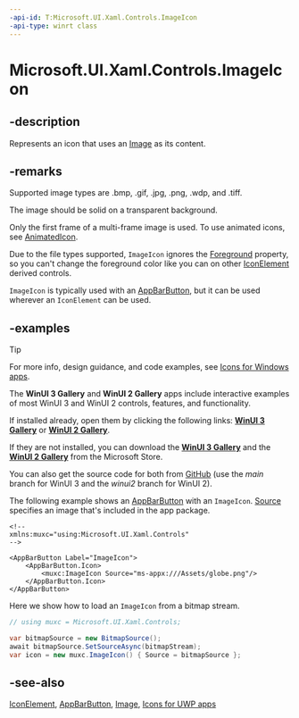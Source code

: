 ```yaml
---
-api-id: T:Microsoft.UI.Xaml.Controls.ImageIcon
-api-type: winrt class
---
```


# Microsoft.UI.Xaml.Controls.ImageIcon

<!--
public class ImageIcon : Windows.UI.Xaml.Controls.IconElement
-->

## -description

Represents an icon that uses an [Image](image.md) as its content.

## -remarks

Supported image types are .bmp, .gif, .jpg, .png, .wdp, and .tiff.

The image should be solid on a transparent background.

Only the first frame of a multi-frame image is used. To use animated icons, see [AnimatedIcon](animatedicon.md).

Due to the file types supported, `ImageIcon` ignores the [Foreground](iconelement_foreground.md) property, so you can't change the foreground color like you can on other [IconElement](iconelement.md) derived controls.

`ImageIcon` is typically used with an [AppBarButton](appbarbutton.md), but it can be used wherever an `IconElement` can be used.

## -examples

> [!TIP]
> For more info, design guidance, and code examples, see [Icons for Windows apps](/windows/apps/design/style/icons).
>
> The **WinUI 3 Gallery** and **WinUI 2 Gallery** apps include interactive examples of most WinUI 3 and WinUI 2 controls, features, and functionality.
>
> If installed already, open them by clicking the following links: [**WinUI 3 Gallery**](winui3gallery:/item/IconElement) or [**WinUI 2 Gallery**](winui2gallery:/item/IconElement).
>
> If they are not installed, you can download the [**WinUI 3 Gallery**](https://www.microsoft.com/store/productId/9P3JFPWWDZRC) and the [**WinUI 2 Gallery**](https://www.microsoft.com/store/productId/9MSVH128X2ZT) from the Microsoft Store.
>
> You can also get the source code for both from [GitHub](https://github.com/Microsoft/WinUI-Gallery) (use the *main* branch for WinUI 3 and the *winui2* branch for WinUI 2).

The following example shows an [AppBarButton](appbarbutton.md) with an `ImageIcon`. [Source](imageicon_source.md) specifies an image that's included in the app package.

```xaml
<!--
xmlns:muxc="using:Microsoft.UI.Xaml.Controls"
-->

<AppBarButton Label="ImageIcon">
    <AppBarButton.Icon>
        <muxc:ImageIcon Source="ms-appx:///Assets/globe.png"/>
    </AppBarButton.Icon>
</AppBarButton>
```

Here we show how to load an `ImageIcon` from a bitmap stream.

```csharp
// using muxc = Microsoft.UI.Xaml.Controls;

var bitmapSource = new BitmapSource();
await bitmapSource.SetSourceAsync(bitmapStream);
var icon = new muxc.ImageIcon() { Source = bitmapSource };
```

## -see-also

[IconElement](iconelement.md), [AppBarButton](appbarbutton.md), [Image](image.md), [Icons for UWP apps](/windows/uwp/style/icons)
